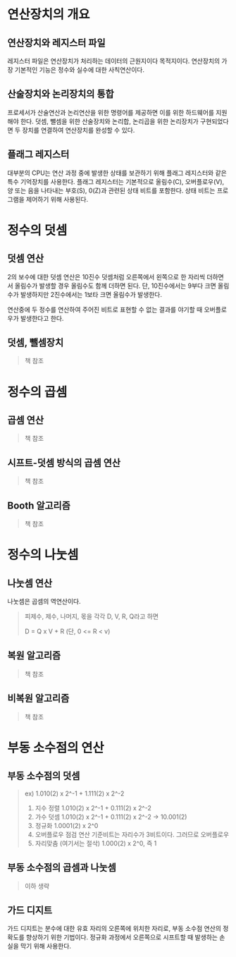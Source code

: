 # 연산장치의 개요

## 연산장치와 레지스터 파일

레지스터 파일은 연산장치가 처리하는 데이터의 근원지이다 목적지이다. 연산장치의 가장 기본적인 기능은 정수와 실수에 대한 사칙연산이다.

## 산술장치와 논리장치의 통합

프로세서가 산술연산과 논리연산을 위한 명령어를 제공하면 이를 위한 하드웨어를 지원해야 한다. 덧셈, 뺄셈을 위한 산술장치와 논리합, 논리곱을 위한 논리장치가 구현되었다면 두 장치를 연결하여 연산장치를 완성할 수 있다.

## 플래그 레지스터

대부분의 CPU는 연산 과정 중에 발생한 상태를 보관하기 위해 플래그 레지스터와 같은 특수 기억장치를 사용한다. 플래그 레지스터는 기본적으로 올림수(C), 오버플로우(V), 양 또는 음을 나타내는 부호(S), 0(Z)과 관련된 상태 비트를 포함한다. 상태 비트는 프로그램을 제어하기 위해 사용된다.



# 정수의 덧셈

## 덧셈 연산

2의 보수에 대한 덧셈 연산은 10진수 덧셈처럼 오른쪽에서 왼쪽으로 한 자리씩 더하면서 올림수가 발생할 경우 올림수도 함께 더하면 된다. 단, 10진수에서는 9부다 크면 올림수가 발생하지만 2진수에서는 1보타 크면 올림수가 발생한다.

연산중에 두 정수를 연산하여 주어진 비트로 표현할 수 없는 결과를 야기할 때 오버플로우가 발생한다고 한다.

## 덧셈, 뺄셈장치

> 책 참조



# 정수의 곱셈

## 곱셈 연산

> 책 참조

## 시프트-덧셈 방식의 곱셈 연산

> 책 참조

## Booth 알고리즘

> 책 참조



# 정수의 나눗셈

## 나눗셈 연산

나눗셈은 곱셈의 역연산이다.

> 피제수, 제수, 나머지, 몫을 각각 D, V, R, Q라고 하면
>
> D = Q x V + R (단, 0 <= R < v)

## 복원 알고리즘

> 책 참조

## 비복원 알고리즘

> 책 참조



# 부동 소수점의 연산

## 부동 소수점의 덧셈

> ex) 1.010(2) x 2^-1 + 1.111(2) x 2^-2
>
> 1. 지수 정렬
>    1.010(2) x 2^-1 + 0.111(2) x 2^-2
> 2. 가수 덧셈
>    1.010(2) x 2^-1 + 0.111(2) x 2^-2 -> 10.001(2)
> 3. 정규화
>    1.0001(2) x 2^0
> 4. 오버플로우 점검
>    연산 기준비트는 자리수가 3비트이다. 그러므로 오버플로우
> 5. 자리맞춤 (여기서는 절삭)
>    1.000(2) x 2^0, 즉 1

## 부동 소수점의 곱셈과 나눗셈

> 이하 생략

## 가드 디지트

가드 디지트는 분수에 대한 유효 자리의 오른쪽에 위치한 자리로, 부동 소수점 연산의 정확도를 향상하기 위한 기법이다. 정규화 과정에서 오른쪽으로 시프트할 때 발생하는 손실을 막기 위해 사용한다.